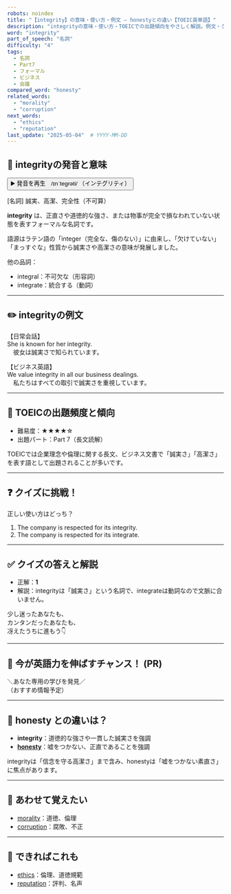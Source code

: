```yaml
---
robots: noindex
title: "【integrity】の意味・使い方・例文 ― honestyとの違い【TOEIC英単語】"
description: "integrityの意味・使い方・TOEICでの出題傾向をやさしく解説。例文・クイズ付きでhonestyとの違いもわかりやすく学べます。"
word: "integrity"
part_of_speech: "名詞"
difficulty: "4"
tags:
  - 名詞
  - Part7
  - フォーマル
  - ビジネス
  - 会議
compared_word: "honesty"
related_words:
  - "morality"
  - "corruption"
next_words:
  - "ethics"
  - "reputation"
last_update: "2025-05-04"  # YYYY-MM-DD
---
```


## 🔰 integrityの発音と意味

<button class="play-audio" onclick="playTTS('integrity')">
  <span class="play-audio-main">
    ▶️ 発音を再生　/ɪnˈteɡrəti/
  </span>
  <span class="play-audio-sub">
    （インテグリティ）
  </span>
</button>

[名詞] 誠実、高潔、完全性（不可算）

**integrity** は、正直さや道徳的な強さ、または物事が完全で損なわれていない状態を表すフォーマルな名詞です。

語源はラテン語の「integer（完全な、傷のない）」に由来し、「欠けていない」「まっすぐな」性質から誠実さや高潔さの意味が発展しました。

他の品詞：  
- integral：不可欠な（形容詞）
- integrate：統合する（動詞）

---

## ✏️ integrityの例文

【日常会話】  
She is known for her integrity.  
　彼女は誠実さで知られています。

【ビジネス英語】  
We value integrity in all our business dealings.  
　私たちはすべての取引で誠実さを重視しています。

---

## 🎯 TOEICの出題頻度と傾向

- 難易度：★★★★☆
- 出題パート：Part 7（長文読解）

TOEICでは企業理念や倫理に関する長文、ビジネス文書で「誠実さ」「高潔さ」を表す語として出題されることが多いです。

---

## ❓ クイズに挑戦！

正しい使い方はどっち？

1. The company is respected for its integrity.  
2. The company is respected for its integrate.

---

## ✅ クイズの答えと解説

- 正解：**1**
- 解説：integrityは「誠実さ」という名詞で、integrateは動詞なので文脈に合いません。

少し迷ったあなたも、  
カンタンだったあなたも、  
冴えたうちに進もう👇️

---

## 🚀 今が英語力を伸ばすチャンス！ (PR)

<div class="info-center">
＼あなた専用の学びを発見／<br>  
（おすすめ情報予定）
</div>

---

## 🤔  honesty との違いは？

- **integrity**：道徳的な強さや一貫した誠実さを強調
- **[honesty](/honesty)**：嘘をつかない、正直であることを強調

integrityは「信念を守る高潔さ」まで含み、honestyは「嘘をつかない素直さ」に焦点があります。

---

## 🧩 あわせて覚えたい

- [morality](/morality)：道徳、倫理
- [corruption](/corruption)：腐敗、不正

---

## 📖 できればこれも

- [ethics](/ethics)：倫理、道徳規範
- [reputation](/reputation)：評判、名声

<!-- cvid: aid48_bid22 -->
